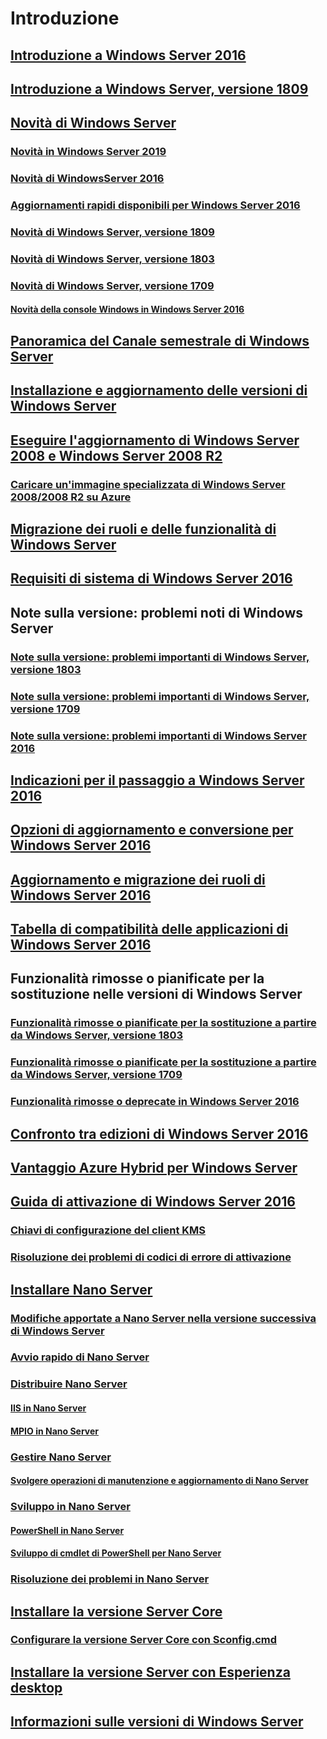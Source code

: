 # Introduzione
## [Introduzione a Windows Server 2016](Server-Basics.md)
## [Introduzione a Windows Server, versione 1809](get-started-with-1803.md)
## [Novità di Windows Server](whats-new-in-windows-server.md)
### [Novità in Windows Server 2019](../get-started-19/whats-new-19.md)
### [Novità di WindowsServer 2016](whats-new-in-windows-server-2016.md)
### [Aggiornamenti rapidi disponibili per Windows Server 2016](express-updates.md)
### [Novità di Windows Server, versione 1809](whats-new-in-windows-server-1809.md)
### [Novità di Windows Server, versione 1803](whats-new-in-windows-server-1803.md)
### [Novità di Windows Server, versione 1709](whats-new-in-windows-server-1709.md)
#### [Novità della console Windows in Windows Server 2016](whats-new-in-console.md)
## [Panoramica del Canale semestrale di Windows Server](semi-annual-channel-overview.md)
## [Installazione e aggiornamento delle versioni di Windows Server](Installation-and-Upgrade.md)
## [Eseguire l'aggiornamento di Windows Server 2008 e Windows Server 2008 R2](modernize-windows-server-2008.md)
### [Caricare un'immagine specializzata di Windows Server 2008/2008 R2 su Azure](uploading-specialized-WS08-image-to-azure.md)
## [Migrazione dei ruoli e delle funzionalità di Windows Server](Migrate-Roles-and-Features.md)
## [Requisiti di sistema di Windows Server 2016](System-Requirements.md)
## Note sulla versione: problemi noti di Windows Server
### [Note sulla versione: problemi importanti di Windows Server, versione 1803](server-1803-release-notes.md)
### [Note sulla versione: problemi importanti di Windows Server, versione 1709](server-1709-relnotes.md)
### [Note sulla versione: problemi importanti di Windows Server 2016](Windows-Server-2016-GA-Release-Notes.md)
## [Indicazioni per il passaggio a Windows Server 2016](Recommendations-moving-to-Server2016.md)
## [Opzioni di aggiornamento e conversione per Windows Server 2016](Supported-Upgrade-paths.md)
## [Aggiornamento e migrazione dei ruoli di Windows Server 2016](Server-Role-Upgradeability-Table.md)
## [Tabella di compatibilità delle applicazioni di Windows Server 2016](Server-Application-compatibility.md)
## Funzionalità rimosse o pianificate per la sostituzione nelle versioni di Windows Server
### [Funzionalità rimosse o pianificate per la sostituzione a partire da Windows Server, versione 1803](windows-server-1803-removed-features.md)
### [Funzionalità rimosse o pianificate per la sostituzione a partire da Windows Server, versione 1709](Removed-Features-1709.md)
### [Funzionalità rimosse o deprecate in Windows Server 2016](Deprecated-Features.md)
## [Confronto tra edizioni di Windows Server 2016](2016-Edition-Comparison.md)
## [Vantaggio Azure Hybrid per Windows Server](azure-hybrid-benefit.md)
## [Guida di attivazione di Windows Server 2016](Server-2016-activation.md)
### [Chiavi di configurazione del client KMS](KMSclientkeys.md)
### [Risoluzione dei problemi di codici di errore di attivazione](activation-error-codes.md)
## [Installare Nano Server](Getting-started-with-Nano-Server.md)
### [Modifiche apportate a Nano Server nella versione successiva di Windows Server](nano-in-semi-annual-channel.md)
### [Avvio rapido di Nano Server](Nano-Server-Quick-start.md)
### [Distribuire Nano Server](Deploy-Nano-Server.md)
#### [IIS in Nano Server](IIS-on-Nano-Server.md)
#### [MPIO in Nano Server](MPIO-on-Nano-Server.md)
### [Gestire Nano Server](Manage-Nano-Server.md)
#### [Svolgere operazioni di manutenzione e aggiornamento di Nano Server](Update-Nano-Server.md)
### [Sviluppo in Nano Server](Developing-on-Nano-Server.md)
#### [PowerShell in Nano Server](powershell-on-Nano-Server.md)
#### [Sviluppo di cmdlet di PowerShell per Nano Server](Developing-powershell-Cmdlets-for-Nano-Server.md)
### [Risoluzione dei problemi in Nano Server](Troubleshooting-Nano-Server.md)
## [Installare la versione Server Core](Getting-started-with-Server-Core.md)
### [Configurare la versione Server Core con Sconfig.cmd](Sconfig-on-WS2016.md)
## [Installare la versione Server con Esperienza desktop](Getting-started-with-Server-with-Desktop-Experience.md)
## [Informazioni sulle versioni di Windows Server](windows-server-release-info.md)
